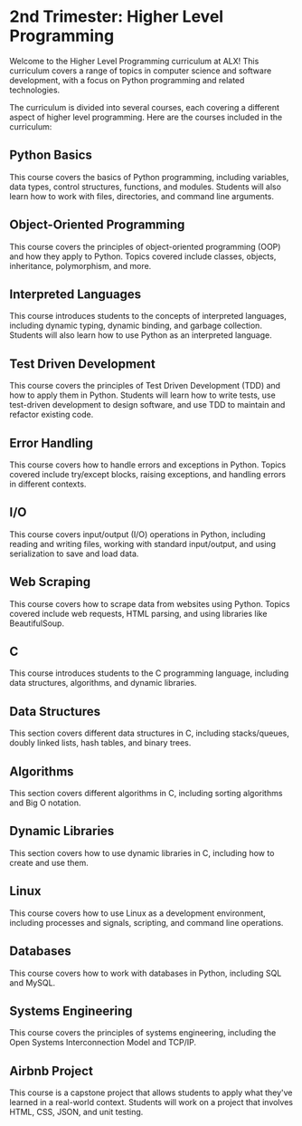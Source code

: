 # 2nd Trimester: Higher Level Programming

Welcome to the Higher Level Programming curriculum at ALX! This curriculum covers a range of topics in computer science and software development, with a focus on Python programming and related technologies.

The curriculum is divided into several courses, each covering a different aspect of higher level programming. Here are the courses included in the curriculum:

## Python Basics

This course covers the basics of Python programming, including variables, data types, control structures, functions, and modules. Students will also learn how to work with files, directories, and command line arguments.

## Object-Oriented Programming

This course covers the principles of object-oriented programming (OOP) and how they apply to Python. Topics covered include classes, objects, inheritance, polymorphism, and more.

## Interpreted Languages

This course introduces students to the concepts of interpreted languages, including dynamic typing, dynamic binding, and garbage collection. Students will also learn how to use Python as an interpreted language.

## Test Driven Development

This course covers the principles of Test Driven Development (TDD) and how to apply them in Python. Students will learn how to write tests, use test-driven development to design software, and use TDD to maintain and refactor existing code.

## Error Handling

This course covers how to handle errors and exceptions in Python. Topics covered include try/except blocks, raising exceptions, and handling errors in different contexts.

## I/O

This course covers input/output (I/O) operations in Python, including reading and writing files, working with standard input/output, and using serialization to save and load data.

## Web Scraping

This course covers how to scrape data from websites using Python. Topics covered include web requests, HTML parsing, and using libraries like BeautifulSoup.

## C

This course introduces students to the C programming language, including data structures, algorithms, and dynamic libraries.

## Data Structures

This section covers different data structures in C, including stacks/queues, doubly linked lists, hash tables, and binary trees.

## Algorithms

This section covers different algorithms in C, including sorting algorithms and Big O notation.

## Dynamic Libraries

This section covers how to use dynamic libraries in C, including how to create and use them.

## Linux

This course covers how to use Linux as a development environment, including processes and signals, scripting, and command line operations.

## Databases

This course covers how to work with databases in Python, including SQL and MySQL.

## Systems Engineering

This course covers the principles of systems engineering, including the Open Systems Interconnection Model and TCP/IP.

## Airbnb Project

This course is a capstone project that allows students to apply what they've learned in a real-world context. Students will work on a project that involves HTML, CSS, JSON, and unit testing.

